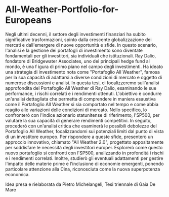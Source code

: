 # All-Weather-Portfolio-for-Europeans


Negli ultimi decenni, il settore degli investimenti finanziari ha subito significative trasformazioni, 
spinto dalla crescente globalizzazione dei mercati e dall'emergere di nuove opportunità e sfide. In 
questo scenario, l'analisi e la gestione dei portafogli di investimento sono diventate fondamentali 
per gli investitori, sia individuali che istituzionali. 
Ray Dalio, fondatore di Bridgewater Associates, uno dei principali hedge fund al mondo, è una 
f
 igura di primo piano nel campo degli investimenti. Ha ideato una strategia di investimento nota 
come "Portafoglio All Weather", famosa per la sua capacità di adattarsi a diverse condizioni di 
mercato e oggetto di numerose discussioni e analisi. In questa tesi, ci focalizzeremo sull'analisi 
approfondita del Portafoglio All Weather di Ray Dalio, esaminando le sue performance, i rischi 
correlati e i rendimenti ottenuti. 
L'obiettivo è condurre un'analisi dettagliata che permetta di comprendere in maniera esaustiva 
come il Portafoglio All Weather si sia comportato nel tempo e come abbia reagito alle variazioni 
delle condizioni di mercato. Nello specifico, lo confronterò con l'indice azionario statunitense di 
riferimento, l'SP500, per valutare la sua capacità di generare rendimenti competitivi. 
In seguito, procederò con un'analisi critica che esaminerà le possibili debolezze del Portafoglio All 
Weather, focalizzandomi sui potenziali limiti dal punto di vista di un investitore europeo. Per 
rispondere a queste sfide, presenterò un approccio innovativo, chiamato "All Weather 2.0", 
progettato appositamente per soddisfare le necessità degli investitori europei. Esplorerò come 
questo nuovo portafoglio si confronti con l'SP500, analizzando in profondità i rischi e i rendimenti 
correlati. Inoltre, studierò gli eventuali adattamenti per gestire l'impatto delle materie prime e 
l'inclusione di economie emergenti, ponendo particolare attenzione alla Cina, riconosciuta come la 
nuova superpotenza economica.


Idea presa e rielaborata da Pietro Michelangeli, Tesi triennale di Gaia De Mare
